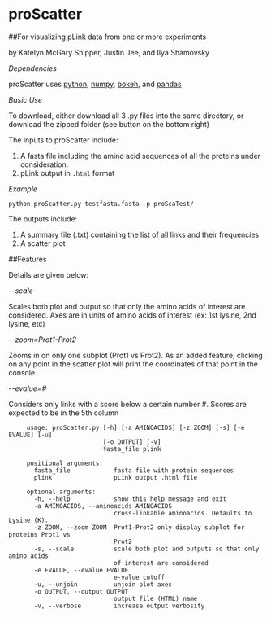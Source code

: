 # proScatter

##For visualizing pLink data from one or more experiments

by Katelyn McGary Shipper, Justin Jee, and Ilya Shamovsky

*Dependencies*

proScatter uses [python](https://www.python.org/downloads/), [numpy](http://www.numpy.org/), [bokeh](http://bokeh.pydata.org/en/latest/index.html), and [pandas](http://pandas.pydata.org/)

*Basic Use*

To download, either download all 3 .py files into the same directory, or download the zipped folder (see button on the bottom right) 

The inputs to proScatter include:

1.   A fasta file including the amino acid sequences of all the proteins under consideration.
2.   pLink output in `.html` format

*Example*

`python proScatter.py testfasta.fasta -p proScaTest/`

The outputs include:

1.   A summary file (.txt) containing the list of all links and their frequencies
2.   A scatter plot

##Features

Details are given below:

*--scale*

Scales both plot and output so that only the amino acids of interest are considered. Axes are in units of amino acids of interest (ex: 1st lysine, 2nd lysine, etc)

*--zoom=Prot1-Prot2*

Zooms in on only one subplot (Prot1 vs Prot2). As an added feature, clicking on any point in the scatter plot will print the coordinates of that point in the console.

*--evalue=#*

Considers only links with a score below a certain number #. Scores are expected to be in the 5th column

```
     usage: proScatter.py [-h] [-a AMINOACIDS] [-z ZOOM] [-s] [-e EVALUE] [-u]
                          [-o OUTPUT] [-v]
                          fasta_file plink
     
     positional arguments:
       fasta_file            fasta file with protein sequences
       plink                 pLink output .html file
     
     optional arguments:
       -h, --help            show this help message and exit
       -a AMINOACIDS, --aminoacids AMINOACIDS
                             cross-linkable aminoacids. Defaults to Lysine (K).
       -z ZOOM, --zoom ZOOM  Prot1-Prot2 only display subplot for proteins Prot1 vs
                             Prot2
       -s, --scale           scale both plot and outputs so that only amino acids
                             of interest are considered
       -e EVALUE, --evalue EVALUE
                             e-value cutoff
       -u, --unjoin          unjoin plot axes
       -o OUTPUT, --output OUTPUT
                             output file (HTML) name
       -v, --verbose         increase output verbosity
```
